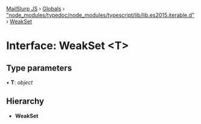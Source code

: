 [MailSlurp JS](../README.md) › [Globals](../globals.md) › ["node_modules/typedoc/node_modules/typescript/lib/lib.es2015.iterable.d"](../modules/_node_modules_typedoc_node_modules_typescript_lib_lib_es2015_iterable_d_.md) › [WeakSet](_node_modules_typedoc_node_modules_typescript_lib_lib_es2015_iterable_d_.weakset.md)

# Interface: WeakSet <**T**>

## Type parameters

▪ **T**: *object*

## Hierarchy

* **WeakSet**
